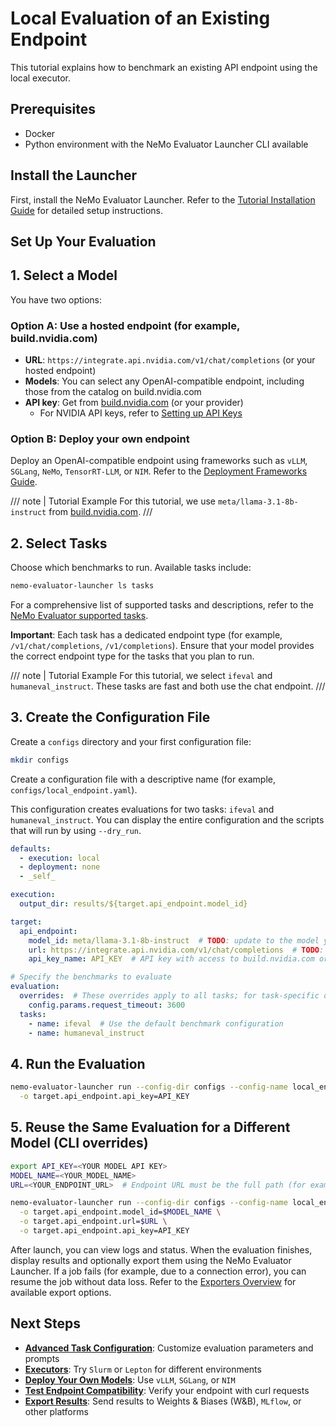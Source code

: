 # Local Evaluation of an Existing Endpoint

This tutorial explains how to benchmark an existing API endpoint using the local executor.

## Prerequisites

- Docker
- Python environment with the NeMo Evaluator Launcher CLI available

## Install the Launcher

First, install the NeMo Evaluator Launcher. Refer to the [Tutorial Installation Guide](../tutorial.md#1-install-the-launcher) for detailed setup instructions.

## Set Up Your Evaluation

## 1. Select a Model

You have two options:

### Option A: Use a hosted endpoint (for example, build.nvidia.com)

- **URL**: `https://integrate.api.nvidia.com/v1/chat/completions` (or your hosted endpoint)
- **Models**: You can select any OpenAI-compatible endpoint, including those from the catalog on build.nvidia.com
- **API key**: Get from [build.nvidia.com](https://build.nvidia.com/meta/llama-3_1-8b-instruct) (or your provider)
  - For NVIDIA API keys, refer to [Setting up API Keys](https://docs.omniverse.nvidia.com/guide-sdg/latest/setup.html#preview-and-set-up-an-api-key)

### Option B: Deploy your own endpoint

Deploy an OpenAI-compatible endpoint using frameworks such as `vLLM`, `SGLang`, `NeMo`, `TensorRT-LLM`, or `NIM`. Refer to the [Deployment Frameworks Guide](deployments/deployment-frameworks-guide.md).

/// note | Tutorial Example
For this tutorial, we use `meta/llama-3.1-8b-instruct` from [build.nvidia.com](https://build.nvidia.com/meta/llama-3_1-8b-instruct).
///

## 2. Select Tasks

Choose which benchmarks to run. Available tasks include:

```bash
nemo-evaluator-launcher ls tasks
```

For a comprehensive list of supported tasks and descriptions, refer to the [NeMo Evaluator supported tasks](../../nemo-evaluator/reference/containers.md).

**Important**: Each task has a dedicated endpoint type (for example, `/v1/chat/completions`, `/v1/completions`). Ensure that your model provides the correct endpoint type for the tasks that you plan to run.

/// note | Tutorial Example
For this tutorial, we select `ifeval` and `humaneval_instruct`. These tasks are fast and both use the chat endpoint.
///

## 3. Create the Configuration File

Create a `configs` directory and your first configuration file:

```bash
mkdir configs
```

Create a configuration file with a descriptive name (for example, `configs/local_endpoint.yaml`).

This configuration creates evaluations for two tasks: `ifeval` and `humaneval_instruct`. You can display the entire configuration and the scripts that will run by using `--dry_run`.

```yaml
defaults:
  - execution: local
  - deployment: none
  - _self_

execution:
  output_dir: results/${target.api_endpoint.model_id}

target:
  api_endpoint:
    model_id: meta/llama-3.1-8b-instruct  # TODO: update to the model you want to evaluate
    url: https://integrate.api.nvidia.com/v1/chat/completions  # TODO: update to the endpoint you want to evaluate
    api_key_name: API_KEY  # API key with access to build.nvidia.com or the model of your choice

# Specify the benchmarks to evaluate
evaluation:
  overrides:  # These overrides apply to all tasks; for task-specific overrides, use the `overrides` field
    config.params.request_timeout: 3600
  tasks:
    - name: ifeval  # Use the default benchmark configuration
    - name: humaneval_instruct
```

## 4. Run the Evaluation

```bash
nemo-evaluator-launcher run --config-dir configs --config-name local_endpoint \
  -o target.api_endpoint.api_key=API_KEY
```

## 5. Reuse the Same Evaluation for a Different Model (CLI overrides)

```bash
export API_KEY=<YOUR MODEL API KEY>
MODEL_NAME=<YOUR_MODEL_NAME>
URL=<YOUR_ENDPOINT_URL>  # Endpoint URL must be the full path (for example, https://api.example.com/v1/chat/completions)

nemo-evaluator-launcher run --config-dir configs --config-name local_endpoint \
  -o target.api_endpoint.model_id=$MODEL_NAME \
  -o target.api_endpoint.url=$URL \
  -o target.api_endpoint.api_key=API_KEY
```

After launch, you can view logs and status. When the evaluation finishes, display results and optionally export them using the NeMo Evaluator Launcher. If a job fails (for example, due to a connection error), you can resume the job without data loss. Refer to the [Exporters Overview](../exporters/index.md) for available export options.

## Next Steps

- **[Advanced Task Configuration](../configuration/evaluation/index.md)**: Customize evaluation parameters and prompts
- **[Executors](../executors/index.md)**: Try `Slurm` or `Lepton` for different environments
- **[Deploy Your Own Models](deployments/deployment-frameworks-guide.md)**: Use `vLLM`, `SGLang`, or `NIM`
- **[Test Endpoint Compatibility](deployments/testing-endpoint-oai-compatibility.md)**: Verify your endpoint with curl requests
- **[Export Results](../exporters/index.md)**: Send results to Weights & Biases (W&B), `MLflow`, or other platforms
